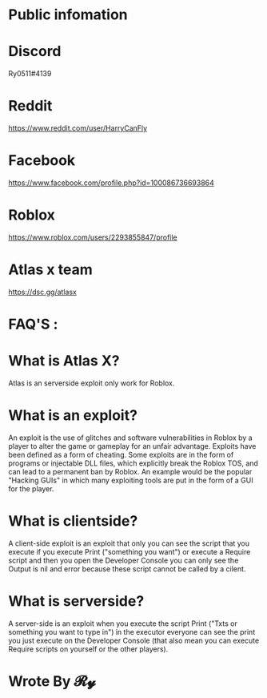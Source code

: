 # Public infomation
# Discord
Ry0511#4139

# Reddit
https://www.reddit.com/user/HarryCanFly

# Facebook
https://www.facebook.com/profile.php?id=100086736693864

# Roblox
https://www.roblox.com/users/2293855847/profile

# Atlas x team
https://dsc.gg/atlasx 
 # FAQ'S :
# What is Atlas X?
Atlas is an serverside exploit only work for Roblox.

# What is an exploit?
An exploit is the use of glitches and software vulnerabilities in Roblox by a player to alter the game or gameplay for an unfair advantage. Exploits have been defined as a form of cheating.
Some exploits are in the form of programs or injectable DLL files, which explicitly break the Roblox TOS, and can lead to a permanent ban by Roblox. An example would be the popular "Hacking GUIs" in which many exploiting tools are put in the form of a GUI for the player.

# What is clientside?
A client-side exploit is an exploit that only you can see the script that you execute if you execute Print ("something you want") or execute a Require script and then you open the Developer Console you can only see the Output is nil and error because these script cannot be called by a cilent.

# What is serverside?
A server-side is an exploit when you execute the script Print ("Txts or something you want to type in") in the executor everyone can see the print you just execute on the Developer Console (that also mean you can execute Require scripts on yourself or the other players).
# Wrote By 𝓡𝔂
